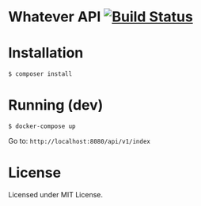 # Whatever API [![Build Status](https://travis-ci.com/gogus/hackathon.svg?token=aZFnXTyVrAijqxxMAS3r&branch=master)](https://travis-ci.com/gogus/hackathon)

# Installation

```
$ composer install
```

# Running (dev)

```
$ docker-compose up
```

Go to: `http://localhost:8080/api/v1/index`

# License

Licensed under MIT License.
